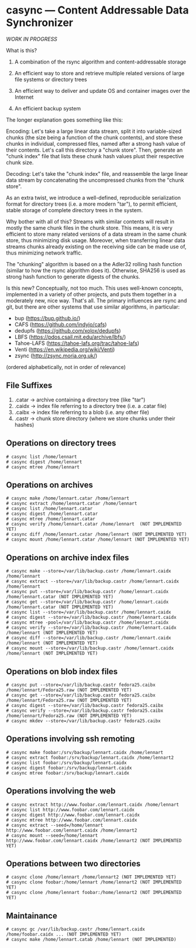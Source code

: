 # casync — Content Addressable Data Synchronizer

*WORK IN PROGRESS*

What is this?

1. A combination of the rsync algorithm and content-addressable storage

2. An efficient way to store and retrieve multiple related versions of large file systems or directory trees

3. An efficient way to deliver and update OS and container images over the Internet

4. An efficient backup system

The longer explanation goes something like this:

Encoding: Let's take a large linear data stream, split it into variable-sized
chunks (the size being a function of the chunk contents), and store these
chunks in individual, compressed files, named after a strong hash value of
their contents. Let's call this directory a "chunk store". Then, generate an
"chunk index" file that lists these chunk hash values plust their respective
chunk size.

Decoding: Let's take the "chunk index" file, and reassemble the large linear
data stream by concatenating the uncompressed chunks from the "chunk store".

As an extra twist, we introduce a well-defined, reproducible serialization
format for directory trees (i.e. a more modern "tar"), to permit efficient,
stable storage of complete directory trees in the system.

Why bother with all of this? Streams with similar contents will result in
mostly the same chunk files in the chunk store. This means, it is very
efficient to store many related versions of a data stream in the same chunk
store, thus minimizing disk usage. Moreover, when transferring linear data
streams chunks already existing on the receiving side can be made use of, thus
minimizing network traffic.

The "chunking" algorithm is based on a the Adler32 rolling hash function
(similar to how the rsync algorithm does it). Otherwise, SHA256 is used as
strong hash function to generate digests of the chunks.

Is this new? Conceptually, not too much. This uses well-known concepts,
implemented in a variety of other projects, and puts them together in a
moderately new, nice way. That's all. The primary influences are rsync and git,
but there are other systems that use similar algorithms, in particular:

- bup (https://bup.github.io/)
- CAFS (https://github.com/indyjo/cafs)
- dedupfs (https://github.com/xolox/dedupfs)
- LBFS (https://pdos.csail.mit.edu/archive/lbfs/)
- Tahoe-LAFS (https://tahoe-lafs.org/trac/tahoe-lafs)
- Venti (https://en.wikipedia.org/wiki/Venti)
- zsync (http://zsync.moria.org.uk/)

(ordered alphabetically, not in order of relevance)

## File Suffixes

1. .catar → archive containing a directory tree (like "tar")
2. .caidx → index file referring to a directory tree (i.e. a .catar file)
3. .caibx → index file referring to a blob (i.e. any other file)
4. .castr → chunk store directory (where we store chunks under their hashes)

## Operations on directory trees

```
# casync list /home/lennart
# casync digest /home/lennart
# casync mtree /home/lennart
```

## Operations on archives

```
# casync make /home/lennart.catar /home/lennart
# casync extract /home/lennart.catar /home/lennart
# casync list /home/lennart.catar
# casync digest /home/lennart.catar
# casync mtree /home/lennart.catar
# casync verify /home/lennart.catar /home/lennart  (NOT IMPLEMENTED YET)
# casync diff /home/lennart.catar /home/lennart (NOT IMPLEMENTED YET)
# casync mount /home/lennart.catar /home/lennart (NOT IMPLEMENTED YET)
```

## Operations on archive index files

```
# casync make --store=/var/lib/backup.castr /home/lennart.caidx /home/lennart
# casync extract --store=/var/lib/backup.castr /home/lennart.caidx /home/lennart
# casync put --store=/var/lib/backup.castr /home/lennart.caidx /home/lennart.catar (NOT IMPLEMENTED YET)
# casync get --store=/var/lib/backup.castr /home/lennart.caidx /home/lennart.catar (NOT IMPLEMENTED YET)
# casync list --store=/var/lib/backup.castr /home/lennart.caidx
# casync digest --store=/var/lib/backup.castr /home/lennart.caidx
# casync mtree -pool=/var/lib/backup.castr /home/lennart.caidx
# casync verify --store=/var/lib/backup.castr /home/lennart.caidx /home/lennart (NOT IMPLEMENTED YET)
# casync diff --store=/var/lib/backup.castr /home/lennart.caidx /home/lennart (NOT IMPLEMENTED YET)
# casync mount --store=/var/lib/backup.castr /home/lennart.caidx /home/lennart (NOT IMPLEMENTED YET)
```

## Operations on blob index files

```
# casync put --store=/var/lib/backup.castr fedora25.caibx /home/lennart/Fedora25.raw (NOT IMPLEMENTED YET)
# casync get --store=/var/lib/backup.castr fedora25.caibx /home/lennart/Fedora25.raw (NOT IMPLEMENTED YET)
# casync digest --store=/var/lib/backup.castr fedora25.caibx
# casync verify --store=/var/lib/backup.castr fedora25.caibx /home/lennart/Fedora25.raw (NOT IMPLEMENTED YET)
# casync mkdev --store=/var/lib/backup.castr fedora25.caibx
```

## Operations involving ssh remoting

```
# casync make foobar:/srv/backup/lennart.caidx /home/lennart
# casync extract foobar:/srv/backup/lennart.caidx /home/lennart2
# casync list foobar:/srv/backup/lennart.caidx
# casync digest foobar:/srv/backup/lennart.caidx
# casync mtree foobar:/srv/backup/lennart.caidx
```

## Operations involving the web

```
# casync extract http://www.foobar.com/lennart.caidx /home/lennart
# casync list http://www.foobar.com/lennart.caidx
# casync digest http://www.foobar.com/lennart.caidx
# casync mtree http://www.foobar.com/lennart.caidx
# casync extract --seed=/home/lennart http://www.foobar.com/lennart.caidx /home/lennart2
# casync mount --seed=/home/lennart http://www.foobar.com/lennart.caidx /home/lennart2 (NOT IMPLEMENTED YET)
```

## Operations between two directories

```
# casync clone /home/lennart /home/lennart2 (NOT IMPLEMENTED YET)
# casync clone foobar:/home/lennart /home/lennart2 (NOT IMPLEMENTED YET)
# casync clone /home/lennart foobar:/home/lennart2 (NOT IMPLEMENTED YET)
```

## Maintainance

```
# casync gc /var/lib/backup.castr /home/lennart.caidx /home/foobar.caidx ... (NOT IMPLEMENTED YET)
# casync make /home/lennart.catab /home/lennart (NOT IMPLEMENTED)
```
